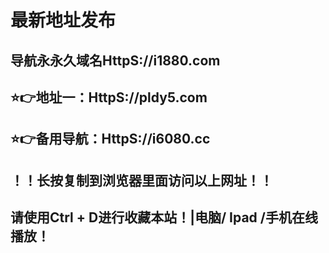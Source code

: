 # 最新地址发布
## 导航永永久域名HttpS://i1880.com
## ⭐️👉地址一：HttpS://pldy5.com
## ⭐️👉备用导航：HttpS://i6080.cc
## ！️！️长按复制到浏览器里面访问以上网址！️！️
## 请使用Ctrl + D进行收藏本站！|电脑/ Ipad /手机在线播放！️
